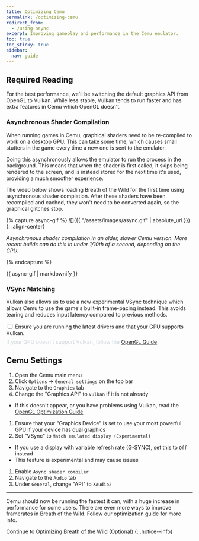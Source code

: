 ```yaml
---
title: Optimizing Cemu
permalink: /optimizing-cemu
redirect_from:
  - /using-async
excerpt: Improving gameplay and performance in the Cemu emulator.
toc: true
toc_sticky: true
sidebar:
  nav: guide
---
```


## Required Reading

For the best performance, we'll be switching the default graphics API from OpenGL to Vulkan. While less stable, Vulkan tends to run faster and has extra features in Cemu which OpenGL doesn't.

### Asynchronous Shader Compilation

When running games in Cemu, graphical shaders need to be re-compiled to work on a desktop GPU. This can take some time, which causes small stutters in the game every time a new one is sent to the emulator.

Doing this asynchronously allows the emulator to run the process in the background. This means that when the shader is first called, it skips being rendered to the screen, and is instead stored for the next time it's used, providing a much smoother experience.

The video below shows loading Breath of the Wild for the first time using asynchronous shader complation. After these shaders have been recompiled and cached, they won't need to be converted again, so the graphical glitches stop.

{% capture async-gif %}
![]({{ "/assets/images/async.gif" | absolute_url }}){: .align-center}

<i>Asynchronous shader compilation in an older, slower Cemu version. More recent builds can do this in under 1/10th of a second, depending on the CPU.</i>

{% endcapture %}

<div class="notice">{{ async-gif | markdownify }}</div>

### VSync Matching

Vulkan also allows us to use a new experimental VSync technique which allows Cemu to use the game's built-in frame-pacing instead. This avoids tearing and reduces input latency compared to previous methods.

<div class="wrap-collabsible-1 notice--primary">
  <input id="collapsible-1" class="toggle-1" type="checkbox">
  <label for="collapsible-1" class="lbl-toggle-1">Ensure you are running the latest drivers and that your GPU supports Vulkan.</label>
  <div class="collapsible-content-1">
    <div class="content-inner" style="padding-top: .5em; color: #ccd5db;">
	  If your GPU doesn't support Vulkan, follow the <a href="/optimizing-cemu-(opengl)">OpenGL Guide</a>.
    </div>
  </div>
</div>

## Cemu Settings

1. Open the Cemu main menu
1. Click `Options` -> `General settings` on the top bar
1. Navigate to the `Graphics` tab
1. Change the "Graphics API" to `Vulkan` if it is not already
  - If this doesn't appear, or you have problems using Vulkan, read the [OpenGL Optimization Guide](/optimizing-cemu-(opengl))
1. Ensure that your "Graphics Device" is set to use your most powerful GPU if your device has dual graphics
1. Set "VSync" to `Match emulated display (Experimental)`
  - If you use a display with variable refresh rate (G-SYNC), set this to `Off` instead
  - This feature is experimental and may cause issues
1. Enable `Async shader compiler`
1. Navigate to the `Audio` tab
1. Under `General`, change "API" to `XAudio2`

---

Cemu should now be running the fastest it can, with a huge increase in performance for some users. There are even more ways to improve framerates in Breath of the Wild. Follow our optimization guide for more info.

Continue to [Optimizing Breath of the Wild](optimizing-botw) (Optional)
{: .notice--info}
